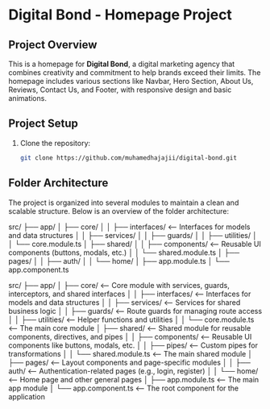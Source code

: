 # Digital Bond - Homepage Project

## Project Overview

This is a homepage for **Digital Bond**, a digital marketing agency that combines creativity and commitment to help brands exceed their limits. The homepage includes various sections like Navbar, Hero Section, About Us, Reviews, Contact Us, and Footer, with responsive design and basic animations.

## Project Setup

1. Clone the repository:
   ```bash
   git clone https://github.com/muhamedhajajii/digital-bond.git

## Folder Architecture

The project is organized into several modules to maintain a clean and scalable structure. Below is an overview of the folder architecture:

src/
 ├── app/
 │    ├── core/
 │    │    ├── interfaces/        <-- Interfaces for models and data structures
 │    │    ├── services/
 │    │    ├── guards/
 │    │    ├── utilities/
 │    │    └── core.module.ts
 │    ├── shared/
 │    │    ├── components/        <-- Reusable UI components (buttons, modals, etc.)
 │    │    └── shared.module.ts
 │    ├── pages/
 │    │    ├── auth/
 │    │    └── home/
 │    ├── app.module.ts
 │    └── app.component.ts

 src/ ├── app/ │ ├── core/ <-- Core module with services, guards, interceptors, and shared interfaces │ │ ├── interfaces/ <-- Interfaces for models and data structures │ │ ├── services/ <-- Services for shared business logic │ │ ├── guards/ <-- Route guards for managing route access │ │ ├── utilities/ <-- Helper functions and utilities │ │ └── core.module.ts <-- The main core module │ ├── shared/ <-- Shared module for reusable components, directives, and pipes │ │ ├── components/ <-- Reusable UI components like buttons, modals, etc. │ │ ├── pipes/ <-- Custom pipes for transformations │ │ └── shared.module.ts <-- The main shared module │ ├── pages/ <-- Layout components and page-specific modules │ │ ├── auth/ <-- Authentication-related pages (e.g., login, register) │ │ └── home/ <-- Home page and other general pages │ ├── app.module.ts <-- The main app module │ └── app.component.ts <-- The root component for the application